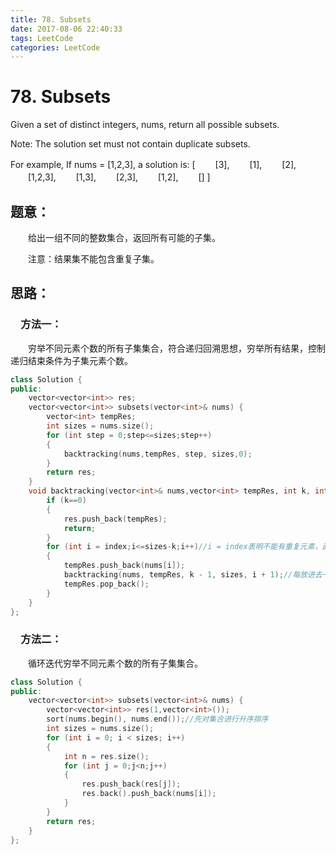 ```yaml
---
title: 78. Subsets
date: 2017-08-06 22:40:33
tags: LeetCode
categories: LeetCode
---
```


# 78. Subsets

Given a set of distinct integers, nums, return all possible subsets.

Note: The solution set must not contain duplicate subsets.

For example,
If nums = [1,2,3], a solution is:
[
　　[3],
　　[1],
　　[2],
　　[1,2,3],
　　[1,3],
　　[2,3],
　　[1,2],
　　[]
]

<!--more-->

## 题意：

　　给出一组不同的整数集合，返回所有可能的子集。

　　注意：结果集不能包含重复子集。

## 思路：

### 　方法一：

　　穷举不同元素个数的所有子集集合，符合递归回溯思想，穷举所有结果，控制递归结束条件为子集元素个数。

```c++
class Solution {
public:
	vector<vector<int>> res;
	vector<vector<int>> subsets(vector<int>& nums) {
		vector<int> tempRes;
		int sizes = nums.size();
		for (int step = 0;step<=sizes;step++)
		{
			backtracking(nums,tempRes, step, sizes,0);
		}
		return res;
	}
	void backtracking(vector<int>& nums,vector<int> tempRes, int k, int sizes,int index) {
		if (k==0)
		{
			res.push_back(tempRes);
			return;
		}
		for (int i = index;i<=sizes-k;i++)//i = index表明不能有重复元素，直接取集合的下一个元素
		{
			tempRes.push_back(nums[i]);
			backtracking(nums, tempRes, k - 1, sizes, i + 1);//每放进去一个元素，子集元素个数减一，即k-1
			tempRes.pop_back();
		}
	}
};
```

### 　方法二：

　　循环迭代穷举不同元素个数的所有子集集合。

```c++
class Solution {
public:
	vector<vector<int>> subsets(vector<int>& nums) {
		vector<vector<int>> res(1,vector<int>());
		sort(nums.begin(), nums.end());//先对集合进行升序排序
		int sizes = nums.size();
		for (int i = 0; i < sizes; i++)
		{
			int n = res.size();
			for (int j = 0;j<n;j++)
			{
				res.push_back(res[j]);
				res.back().push_back(nums[i]);
			}
		}
		return res;
	}
};
```





